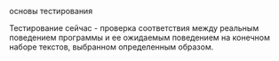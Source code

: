 основы тестирования

Тестирование сейчас - проверка соответствия между реальным поведением программы и ее ожидаемым поведением на конечном наборе текстов, выбранном определенным образом.
